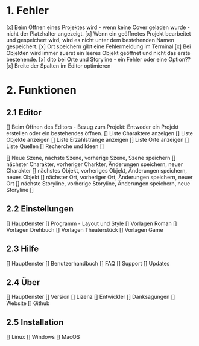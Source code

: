 # 1. Fehler
[x] Beim Öffnen eines Projektes wird - wenn keine Cover geladen wurde - nicht der Platzhalter angezeigt. 
[x] Wenn ein geöffnetes Projekt bearbeitet und gespeichert wird, wird es nicht unter dem bestehenden Namen gespeichert. 
[x] Ort speichern gibt eine Fehlermeldung im Terminal
[x] Bei Objekten wird immer zuerst ein leeres Objekt geöffnet und nicht das erste bestehende. 
[x] dito bei Orte und Storyline - ein Fehler oder eine Option??
[x] Breite der Spalten im Editor optimieren


# 2. Funktionen

## 2.1 Editor
[] Beim Öffnen des Editors - Bezug zum Projekt: Entweder ein Projekt erstellen oder ein bestehendes öffnen.
[] Liste Charaktere anzeigen
[] Liste Objekte anzeigen
[] Liste Erzählstränge anzeigen
[] Liste Orte anzeigen
[] Liste Quellen
[] Recherche und Ideen
[]

[] Neue Szene, nächste Szene, vorherige Szene, Szene speichern
[] nächster Charakter, vorheriger Charkter, Änderungen speichern, neuer Charakter
[] nächstes Objekt, vorheriges Objekt, Änderungen speichern, neues Objekt
[] nächster Ort, vorheriger Ort, Änderungen speichern, neuer Ort
[] nächste Storyline, vorherige Storyline, Änderungen speichern, neue Storyline
[] 

## 2.2 Einstellungen
[] Hauptfenster
[] Programm - Layout und Style
[] Vorlagen Roman
[] Vorlagen Drehbuch
[] Vorlagen Theaterstück
[] Vorlagen Game

## 2.3 Hilfe
[] Hauptfenster
[] Benutzerhandbuch
[] FAQ
[] Support
[] Updates

## 2.4 Über
[] Hauptfenster
[] Version
[] Lizenz
[] Entwickler
[] Danksagungen
[] Website
[] Github


## 2.5 Installation
[] Linux
[] Windows
[] MacOS